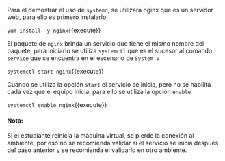 Para el demostrar el uso de `systemd`, se utilizará nginx que es un servidor web, para ello es primero instalarlo

`yum install -y nginx`{{execute}}

El paquete de `nginx` brinda un servicio que tiene el mismo nombre del paquete, para iniciarlo se utiliza `systemctl` que es el sucesor al comando `service` que se encuentra en el escenario de `System V`

`systemctl start nginx`{{execute}}

Cuando se utiliza la opción `start` el servicio se inicia, pero no se habilita cada vez que el equipo inicia, para ello se utiliza la opción `enable`

`systemctl enable nginx`{{execute}}

#### Nota:
Si el estudiante reinicia la máquina virtual, se pierde la conexión al ambiente, por eso no se recomienda validar si el servicio se inicia después del paso anterior y se recomienda el validarlo en otro ambiente.
